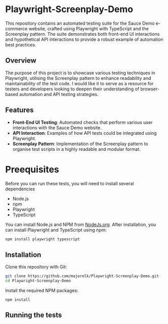 # Playwright-Screenplay-Demo
This repository contains an automated testing suite for the Sauce Demo e-commerce website, crafted using Playwright with TypeScript and the Screenplay pattern. The suite demonstrates both front-end UI interactions and hypothetical API interactions to provide a robust example of automation best practices.

## Overview
The purpose of this project is to showcase various testing techniques in Playwright, utilising the Screenplay pattern to enhance readability and maintainability of the test code. I would like it to serve as a resource for testers and developers looking to deepen their understanding of browser-based automation and API testing strategies.

## Features

- **Front-End UI Testing**: Automated checks that perform various user interactions with the Sauce Demo website.
- **API Interaction**: Examples of how API tests could be integrated using Playwright.
- **Screenplay Pattern**: Implementation of the Screenplay pattern to organise test scripts in a highly readable and modular format.

# Preequisites
Before you can run these tests, you will need to install several dependencies

- Node.js
- npm
- Playwright
- TypeScript

You can install Node.js and NPM from [NodeJs.org](https://nodejs.org). After installation, you can install Playwright and TypeScript using npm:

```bash
npm install playwright typescript
```
## Installation

Clone this repository with Git:
```bash
git clone https://github.com/majorelk/Playwright-Screenplay-Demo.git
cd Playwright-Screenplay-Demo
```

Install the required NPM packages:
```
npm install
```

## Running the tests
